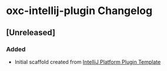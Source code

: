 <!-- Keep a Changelog guide -> https://keepachangelog.com -->

# oxc-intellij-plugin Changelog

## [Unreleased]

### Added

-   Initial scaffold created from
    [IntelliJ Platform Plugin Template](https://github.com/JetBrains/intellij-platform-plugin-template)
